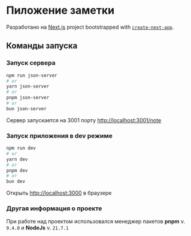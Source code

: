 # Пиложение заметки 



Разработано на [Next.js](https://nextjs.org/) project bootstrapped with [`create-next-app`](https://github.com/vercel/next.js/tree/canary/packages/create-next-app).

## Команды запуска 

### Запуск сервера

```bash
npm run json-server
# or
yarn json-server
# or
pnpm json-server
# or
bun json-server
```

Сервер запускается на 3001 порту  [http://localhost:3001/note](http://localhost:3001/note)

### Запуск приложения в dev режиме

```bash
npm run dev
# or
yarn dev
# or
pnpm dev
# or
bun dev
```
 
Открыть [http://localhost:3000](http://localhost:3000) в браузере

### Другая информация о проекте

При работе над проектом использовался менеджер пакетов **pnpm** v. `9.4.0` и **NodeJs** v. `21.7.1`
